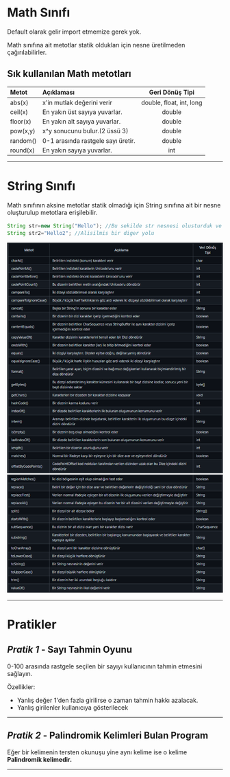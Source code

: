 # Math Sınıfı

Default olarak gelir import etmemize gerek yok.

Math sınıfına ait metotlar statik oldukları için
nesne üretilmeden çağırılabilirler.

## Sık kullanılan Math metotları

| Metot    | Açıklaması                         |     Geri Dönüş Tipi      |
|:---------|:-----------------------------------|:------------------------:|
| abs(x)   | x'in mutlak değerini verir         | double, float, int, long |
| ceil(x)  | En yakın üst sayıya yuvarlar.      |          double          |
| floor(x) | En yakın alt sayıya yuvarlar.      |          double          |
| pow(x,y) | x^y sonucunu bulur.(2 üssü 3)      |          double          |
| random() | 0-1 arasında rastgele sayı üretir. |          double          |
| round(x) | En yakın sayıya yuvarlar.          |           int            |

---

# String Sınıfı

Math sınıfının aksine metotlar statik olmadığı için String sınıfına ait
bir nesne oluşturulup metotlara erişilebilir.

```java
String str=new String("Hello"); //Bu sekilde str nesnesi olusturduk ve degeri "Hello";
String str2="Hello2"; //Alisilmis bir diger yolu 
```

![](img/1.jpg)
![](img/2.jpg)

---

# Pratikler

## *Pratik 1* - Sayı Tahmin Oyunu

0-100 arasında rastgele seçilen bir sayıyı kullanıcının tahmin etmesini sağlayın.

Özellikler:
* Yanlış değer 1'den fazla girilirse o zaman tahmin hakkı azalacak.
* Yanlış girilenler kullanıcıya gösterilecek

---

## *Pratik 2* - Palindromik Kelimleri Bulan Program

Eğer bir kelimenin tersten okunuşu yine aynı kelime ise o kelime **Palindromik kelimedir.**

---



